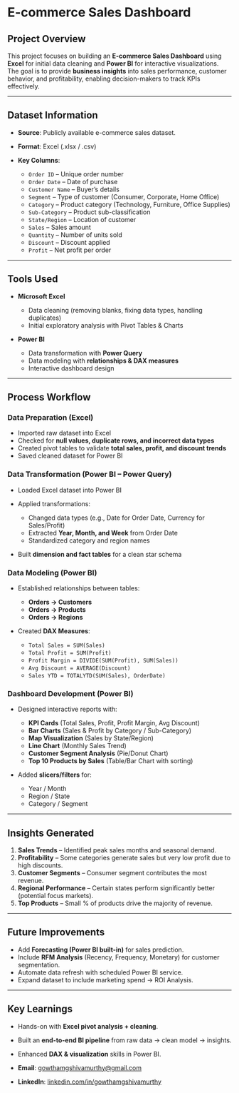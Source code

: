 #  E-commerce Sales Dashboard

##  Project Overview

This project focuses on building an **E-commerce Sales Dashboard** using **Excel** for initial data cleaning and **Power BI** for interactive visualizations.
The goal is to provide **business insights** into sales performance, customer behavior, and profitability, enabling decision-makers to track KPIs effectively.

---

##  Dataset Information

* **Source**: Publicly available e-commerce sales dataset.
* **Format**: Excel (.xlsx / .csv)
* **Key Columns**:

  * `Order ID` – Unique order number
  * `Order Date` – Date of purchase
  * `Customer Name` – Buyer’s details
  * `Segment` – Type of customer (Consumer, Corporate, Home Office)
  * `Category` – Product category (Technology, Furniture, Office Supplies)
  * `Sub-Category` – Product sub-classification
  * `State/Region` – Location of customer
  * `Sales` – Sales amount
  * `Quantity` – Number of units sold
  * `Discount` – Discount applied
  * `Profit` – Net profit per order

---

##  Tools Used

* **Microsoft Excel**

  * Data cleaning (removing blanks, fixing data types, handling duplicates)
  * Initial exploratory analysis with Pivot Tables & Charts
* **Power BI**

  * Data transformation with **Power Query**
  * Data modeling with **relationships & DAX measures**
  * Interactive dashboard design

---

##  Process Workflow

###  Data Preparation (Excel)

* Imported raw dataset into Excel
* Checked for **null values, duplicate rows, and incorrect data types**
* Created pivot tables to validate **total sales, profit, and discount trends**
* Saved cleaned dataset for Power BI

###  Data Transformation (Power BI – Power Query)

* Loaded Excel dataset into Power BI
* Applied transformations:

  * Changed data types (e.g., Date for Order Date, Currency for Sales/Profit)
  * Extracted **Year, Month, and Week** from Order Date
  * Standardized category and region names
* Built **dimension and fact tables** for a clean star schema

###  Data Modeling (Power BI)

* Established relationships between tables:

  * **Orders → Customers**
  * **Orders → Products**
  * **Orders → Regions**
* Created **DAX Measures**:

  * `Total Sales = SUM(Sales)`
  * `Total Profit = SUM(Profit)`
  * `Profit Margin = DIVIDE(SUM(Profit), SUM(Sales))`
  * `Avg Discount = AVERAGE(Discount)`
  * `Sales YTD = TOTALYTD(SUM(Sales), OrderDate)`

###  Dashboard Development (Power BI)

* Designed interactive reports with:

  * **KPI Cards** (Total Sales, Profit, Profit Margin, Avg Discount)
  * **Bar Charts** (Sales & Profit by Category / Sub-Category)
  * **Map Visualization** (Sales by State/Region)
  * **Line Chart** (Monthly Sales Trend)
  * **Customer Segment Analysis** (Pie/Donut Chart)
  * **Top 10 Products by Sales** (Table/Bar Chart with sorting)
* Added **slicers/filters** for:

  * Year / Month
  * Region / State
  * Category / Segment

---

##  Insights Generated

1. **Sales Trends** – Identified peak sales months and seasonal demand.
2. **Profitability** – Some categories generate sales but very low profit due to high discounts.
3. **Customer Segments** – Consumer segment contributes the most revenue.
4. **Regional Performance** – Certain states perform significantly better (potential focus markets).
5. **Top Products** – Small % of products drive the majority of revenue.

---

##  Future Improvements

* Add **Forecasting (Power BI built-in)** for sales prediction.
* Include **RFM Analysis** (Recency, Frequency, Monetary) for customer segmentation.
* Automate data refresh with scheduled Power BI service.
* Expand dataset to include marketing spend → ROI Analysis.

---

##  Key Learnings

* Hands-on with **Excel pivot analysis + cleaning**.
* Built an **end-to-end BI pipeline** from raw data → clean model → insights.
* Enhanced **DAX & visualization** skills in Power BI.



* **Email**: [gowthamgshivamurthy@gmail.com](mailto:gowthamgshivamurthy@gmail.com)
* **LinkedIn**: [linkedin.com/in/gowthamgshivamurthy](https://www.linkedin.com/in/gowthamgshivamurthy)



